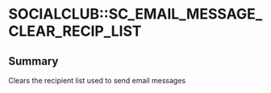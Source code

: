 # SOCIALCLUB::SC_EMAIL_MESSAGE_CLEAR_RECIP_LIST

## Summary
Clears the recipient list used to send email messages